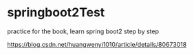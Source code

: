 # springboot2Test
practice for the book, learn spring boot2 step by step

https://blog.csdn.net/huangwenyi1010/article/details/80673018
